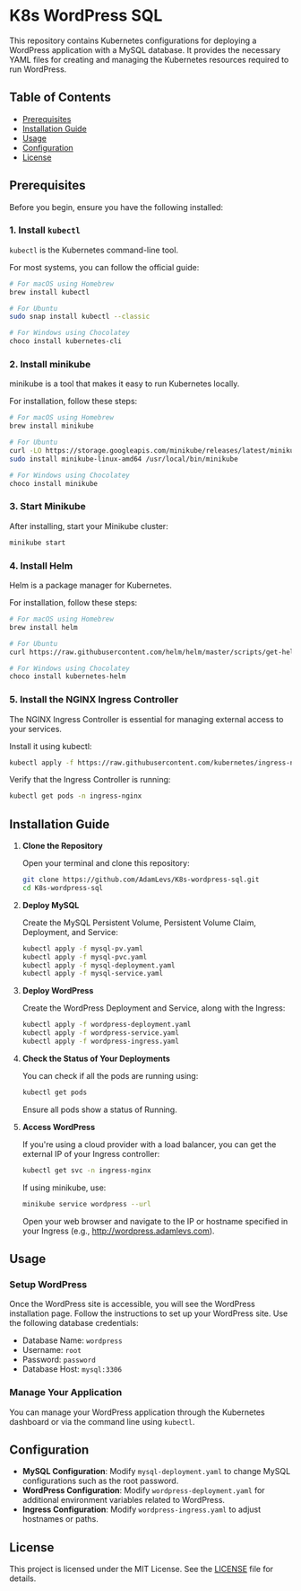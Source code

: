 # K8s WordPress SQL

This repository contains Kubernetes configurations for deploying a WordPress application with a MySQL database. It provides the necessary YAML files for creating and managing the Kubernetes resources required to run WordPress.

## Table of Contents

- [Prerequisites](#prerequisites)
- [Installation Guide](#installation-guide)
- [Usage](#usage)
- [Configuration](#configuration)
- [License](#license)

## Prerequisites

Before you begin, ensure you have the following installed:

### 1. Install `kubectl`

`kubectl` is the Kubernetes command-line tool.

For most systems, you can follow the official guide:

```bash
# For macOS using Homebrew
brew install kubectl

# For Ubuntu
sudo snap install kubectl --classic

# For Windows using Chocolatey
choco install kubernetes-cli
```

### 2. Install minikube

minikube is a tool that makes it easy to run Kubernetes locally.

For installation, follow these steps:

```bash
# For macOS using Homebrew
brew install minikube

# For Ubuntu
curl -LO https://storage.googleapis.com/minikube/releases/latest/minikube-linux-amd64
sudo install minikube-linux-amd64 /usr/local/bin/minikube

# For Windows using Chocolatey
choco install minikube
```

### 3. Start Minikube

After installing, start your Minikube cluster:

```bash
minikube start
```

### 4. Install Helm

Helm is a package manager for Kubernetes.

For installation, follow these steps:

```bash
# For macOS using Homebrew
brew install helm

# For Ubuntu
curl https://raw.githubusercontent.com/helm/helm/master/scripts/get-helm-3 | bash

# For Windows using Chocolatey
choco install kubernetes-helm
```

### 5. Install the NGINX Ingress Controller

The NGINX Ingress Controller is essential for managing external access to your services.

Install it using kubectl:

```bash
kubectl apply -f https://raw.githubusercontent.com/kubernetes/ingress-nginx/main/deploy/static/provider/cloud/deploy.yaml
```

Verify that the Ingress Controller is running:

```bash
kubectl get pods -n ingress-nginx
```

## Installation Guide

1. **Clone the Repository**

   Open your terminal and clone this repository:

   ```bash
   git clone https://github.com/AdamLevs/K8s-wordpress-sql.git
   cd K8s-wordpress-sql
   ```

2. **Deploy MySQL**

   Create the MySQL Persistent Volume, Persistent Volume Claim, Deployment, and Service:

   ```bash
   kubectl apply -f mysql-pv.yaml
   kubectl apply -f mysql-pvc.yaml
   kubectl apply -f mysql-deployment.yaml
   kubectl apply -f mysql-service.yaml
   ```

3. **Deploy WordPress**

   Create the WordPress Deployment and Service, along with the Ingress:

   ```bash
   kubectl apply -f wordpress-deployment.yaml
   kubectl apply -f wordpress-service.yaml
   kubectl apply -f wordpress-ingress.yaml
   ```

4. **Check the Status of Your Deployments**

   You can check if all the pods are running using:

   ```bash
   kubectl get pods
   ```

   Ensure all pods show a status of Running.

5. **Access WordPress**

   If you're using a cloud provider with a load balancer, you can get the external IP of your Ingress controller:

   ```bash
   kubectl get svc -n ingress-nginx
   ```

   If using minikube, use:

   ```bash
   minikube service wordpress --url
   ```

   Open your web browser and navigate to the IP or hostname specified in your Ingress (e.g., http://wordpress.adamlevs.com).

## Usage

### Setup WordPress

Once the WordPress site is accessible, you will see the WordPress installation page. Follow the instructions to set up your WordPress site. Use the following database credentials:

- Database Name: `wordpress`
- Username: `root`
- Password: `password`
- Database Host: `mysql:3306`

### Manage Your Application

You can manage your WordPress application through the Kubernetes dashboard or via the command line using `kubectl`.

## Configuration

- **MySQL Configuration**: Modify `mysql-deployment.yaml` to change MySQL configurations such as the root password.
- **WordPress Configuration**: Modify `wordpress-deployment.yaml` for additional environment variables related to WordPress.
- **Ingress Configuration**: Modify `wordpress-ingress.yaml` to adjust hostnames or paths.

## License

This project is licensed under the MIT License. See the [LICENSE](LICENSE) file for details.
